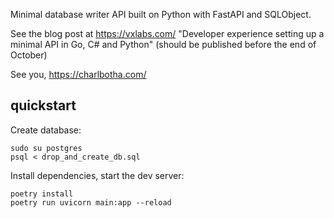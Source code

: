 Minimal database writer API built on Python with FastAPI and SQLObject.

See the blog post at https://vxlabs.com/ "Developer experience setting up a
minimal API in Go, C# and Python" (should be published before the end of
October)

See you,
https://charlbotha.com/

## quickstart

Create database:

``` shell
sudo su postgres
psql < drop_and_create_db.sql
```

Install dependencies, start the dev server:

``` shell
poetry install
poetry run uvicorn main:app --reload
```
